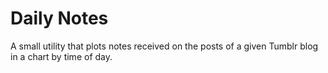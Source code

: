 # Daily Notes
A small utility that plots notes received on the posts of a given Tumblr blog in a chart by time of day.
